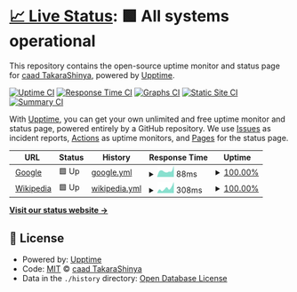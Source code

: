 # [📈 Live Status](https://TakaraShinya.github.io/test-upptime): <!--live status--> **🟩 All systems operational**

This repository contains the open-source uptime monitor and status page for [caad TakaraShinya](https://TakaraShinya.github.io/test-upptime), powered by [Upptime](https://github.com/upptime/upptime).

[![Uptime CI](https://github.com/TakaraShinya/test-upptime/workflows/Uptime%20CI/badge.svg)](https://github.com/TakaraShinya/test-upptime/actions?query=workflow%3A%22Uptime+CI%22)
[![Response Time CI](https://github.com/TakaraShinya/test-upptime/workflows/Response%20Time%20CI/badge.svg)](https://github.com/TakaraShinya/test-upptime/actions?query=workflow%3A%22Response+Time+CI%22)
[![Graphs CI](https://github.com/TakaraShinya/test-upptime/workflows/Graphs%20CI/badge.svg)](https://github.com/TakaraShinya/test-upptime/actions?query=workflow%3A%22Graphs+CI%22)
[![Static Site CI](https://github.com/TakaraShinya/test-upptime/workflows/Static%20Site%20CI/badge.svg)](https://github.com/TakaraShinya/test-upptime/actions?query=workflow%3A%22Static+Site+CI%22)
[![Summary CI](https://github.com/TakaraShinya/test-upptime/workflows/Summary%20CI/badge.svg)](https://github.com/TakaraShinya/test-upptime/actions?query=workflow%3A%22Summary+CI%22)

With [Upptime](https://upptime.js.org), you can get your own unlimited and free uptime monitor and status page, powered entirely by a GitHub repository. We use [Issues](https://github.com/TakaraShinya/test-upptime/issues) as incident reports, [Actions](https://github.com/TakaraShinya/test-upptime/actions) as uptime monitors, and [Pages](https://TakaraShinya.github.io/test-upptime) for the status page.

<!--start: status pages-->
<!-- This summary is generated by Upptime (https://github.com/upptime/upptime) -->
<!-- Do not edit this manually, your changes will be overwritten -->
<!-- prettier-ignore -->
| URL | Status | History | Response Time | Uptime |
| --- | ------ | ------- | ------------- | ------ |
| <img alt="" src="https://icons.duckduckgo.com/ip3/www.google.com.ico" height="13"> [Google](https://www.google.com) | 🟩 Up | [google.yml](https://github.com/TakaraShinya/test-upptime/commits/HEAD/history/google.yml) | <details><summary><img alt="Response time graph" src="./graphs/google/response-time-week.png" height="20"> 88ms</summary><br><a href="https://TakaraShinya.github.io/test-upptime/history/google"><img alt="Response time 104" src="https://img.shields.io/endpoint?url=https%3A%2F%2Fraw.githubusercontent.com%2FTakaraShinya%2Ftest-upptime%2FHEAD%2Fapi%2Fgoogle%2Fresponse-time.json"></a><br><a href="https://TakaraShinya.github.io/test-upptime/history/google"><img alt="24-hour response time 156" src="https://img.shields.io/endpoint?url=https%3A%2F%2Fraw.githubusercontent.com%2FTakaraShinya%2Ftest-upptime%2FHEAD%2Fapi%2Fgoogle%2Fresponse-time-day.json"></a><br><a href="https://TakaraShinya.github.io/test-upptime/history/google"><img alt="7-day response time 88" src="https://img.shields.io/endpoint?url=https%3A%2F%2Fraw.githubusercontent.com%2FTakaraShinya%2Ftest-upptime%2FHEAD%2Fapi%2Fgoogle%2Fresponse-time-week.json"></a><br><a href="https://TakaraShinya.github.io/test-upptime/history/google"><img alt="30-day response time 88" src="https://img.shields.io/endpoint?url=https%3A%2F%2Fraw.githubusercontent.com%2FTakaraShinya%2Ftest-upptime%2FHEAD%2Fapi%2Fgoogle%2Fresponse-time-month.json"></a><br><a href="https://TakaraShinya.github.io/test-upptime/history/google"><img alt="1-year response time 104" src="https://img.shields.io/endpoint?url=https%3A%2F%2Fraw.githubusercontent.com%2FTakaraShinya%2Ftest-upptime%2FHEAD%2Fapi%2Fgoogle%2Fresponse-time-year.json"></a></details> | <details><summary><a href="https://TakaraShinya.github.io/test-upptime/history/google">100.00%</a></summary><a href="https://TakaraShinya.github.io/test-upptime/history/google"><img alt="All-time uptime 100.00%" src="https://img.shields.io/endpoint?url=https%3A%2F%2Fraw.githubusercontent.com%2FTakaraShinya%2Ftest-upptime%2FHEAD%2Fapi%2Fgoogle%2Fuptime.json"></a><br><a href="https://TakaraShinya.github.io/test-upptime/history/google"><img alt="24-hour uptime 100.00%" src="https://img.shields.io/endpoint?url=https%3A%2F%2Fraw.githubusercontent.com%2FTakaraShinya%2Ftest-upptime%2FHEAD%2Fapi%2Fgoogle%2Fuptime-day.json"></a><br><a href="https://TakaraShinya.github.io/test-upptime/history/google"><img alt="7-day uptime 100.00%" src="https://img.shields.io/endpoint?url=https%3A%2F%2Fraw.githubusercontent.com%2FTakaraShinya%2Ftest-upptime%2FHEAD%2Fapi%2Fgoogle%2Fuptime-week.json"></a><br><a href="https://TakaraShinya.github.io/test-upptime/history/google"><img alt="30-day uptime 100.00%" src="https://img.shields.io/endpoint?url=https%3A%2F%2Fraw.githubusercontent.com%2FTakaraShinya%2Ftest-upptime%2FHEAD%2Fapi%2Fgoogle%2Fuptime-month.json"></a><br><a href="https://TakaraShinya.github.io/test-upptime/history/google"><img alt="1-year uptime 100.00%" src="https://img.shields.io/endpoint?url=https%3A%2F%2Fraw.githubusercontent.com%2FTakaraShinya%2Ftest-upptime%2FHEAD%2Fapi%2Fgoogle%2Fuptime-year.json"></a></details>
| <img alt="" src="https://icons.duckduckgo.com/ip3/en.wikipedia.org.ico" height="13"> [Wikipedia](https://en.wikipedia.org) | 🟩 Up | [wikipedia.yml](https://github.com/TakaraShinya/test-upptime/commits/HEAD/history/wikipedia.yml) | <details><summary><img alt="Response time graph" src="./graphs/wikipedia/response-time-week.png" height="20"> 308ms</summary><br><a href="https://TakaraShinya.github.io/test-upptime/history/wikipedia"><img alt="Response time 218" src="https://img.shields.io/endpoint?url=https%3A%2F%2Fraw.githubusercontent.com%2FTakaraShinya%2Ftest-upptime%2FHEAD%2Fapi%2Fwikipedia%2Fresponse-time.json"></a><br><a href="https://TakaraShinya.github.io/test-upptime/history/wikipedia"><img alt="24-hour response time 684" src="https://img.shields.io/endpoint?url=https%3A%2F%2Fraw.githubusercontent.com%2FTakaraShinya%2Ftest-upptime%2FHEAD%2Fapi%2Fwikipedia%2Fresponse-time-day.json"></a><br><a href="https://TakaraShinya.github.io/test-upptime/history/wikipedia"><img alt="7-day response time 308" src="https://img.shields.io/endpoint?url=https%3A%2F%2Fraw.githubusercontent.com%2FTakaraShinya%2Ftest-upptime%2FHEAD%2Fapi%2Fwikipedia%2Fresponse-time-week.json"></a><br><a href="https://TakaraShinya.github.io/test-upptime/history/wikipedia"><img alt="30-day response time 212" src="https://img.shields.io/endpoint?url=https%3A%2F%2Fraw.githubusercontent.com%2FTakaraShinya%2Ftest-upptime%2FHEAD%2Fapi%2Fwikipedia%2Fresponse-time-month.json"></a><br><a href="https://TakaraShinya.github.io/test-upptime/history/wikipedia"><img alt="1-year response time 218" src="https://img.shields.io/endpoint?url=https%3A%2F%2Fraw.githubusercontent.com%2FTakaraShinya%2Ftest-upptime%2FHEAD%2Fapi%2Fwikipedia%2Fresponse-time-year.json"></a></details> | <details><summary><a href="https://TakaraShinya.github.io/test-upptime/history/wikipedia">100.00%</a></summary><a href="https://TakaraShinya.github.io/test-upptime/history/wikipedia"><img alt="All-time uptime 100.00%" src="https://img.shields.io/endpoint?url=https%3A%2F%2Fraw.githubusercontent.com%2FTakaraShinya%2Ftest-upptime%2FHEAD%2Fapi%2Fwikipedia%2Fuptime.json"></a><br><a href="https://TakaraShinya.github.io/test-upptime/history/wikipedia"><img alt="24-hour uptime 100.00%" src="https://img.shields.io/endpoint?url=https%3A%2F%2Fraw.githubusercontent.com%2FTakaraShinya%2Ftest-upptime%2FHEAD%2Fapi%2Fwikipedia%2Fuptime-day.json"></a><br><a href="https://TakaraShinya.github.io/test-upptime/history/wikipedia"><img alt="7-day uptime 100.00%" src="https://img.shields.io/endpoint?url=https%3A%2F%2Fraw.githubusercontent.com%2FTakaraShinya%2Ftest-upptime%2FHEAD%2Fapi%2Fwikipedia%2Fuptime-week.json"></a><br><a href="https://TakaraShinya.github.io/test-upptime/history/wikipedia"><img alt="30-day uptime 100.00%" src="https://img.shields.io/endpoint?url=https%3A%2F%2Fraw.githubusercontent.com%2FTakaraShinya%2Ftest-upptime%2FHEAD%2Fapi%2Fwikipedia%2Fuptime-month.json"></a><br><a href="https://TakaraShinya.github.io/test-upptime/history/wikipedia"><img alt="1-year uptime 100.00%" src="https://img.shields.io/endpoint?url=https%3A%2F%2Fraw.githubusercontent.com%2FTakaraShinya%2Ftest-upptime%2FHEAD%2Fapi%2Fwikipedia%2Fuptime-year.json"></a></details>

<!--end: status pages-->

[**Visit our status website →**](https://TakaraShinya.github.io/test-upptime)

## 📄 License

- Powered by: [Upptime](https://github.com/upptime/upptime)
- Code: [MIT](./LICENSE) © [caad TakaraShinya](https://TakaraShinya.github.io/test-upptime)
- Data in the `./history` directory: [Open Database License](https://opendatacommons.org/licenses/odbl/1-0/)

